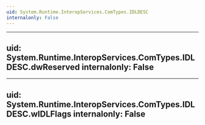 ```yaml
---
uid: System.Runtime.InteropServices.ComTypes.IDLDESC
internalonly: False
---
```


---
uid: System.Runtime.InteropServices.ComTypes.IDLDESC.dwReserved
internalonly: False
---

---
uid: System.Runtime.InteropServices.ComTypes.IDLDESC.wIDLFlags
internalonly: False
---
